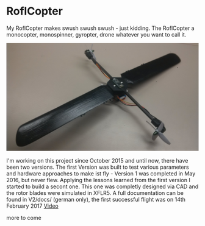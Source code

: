 # RoflCopter
My RoflCopter makes swush swush swush - just kidding. The RoflCopter a monocopter, monospinner, gyropter, drone whatever you want to call it. 

![roflCopter](https://github.com/fr3dn3t/RoflCopter/blob/master/V2/images/RoflCopterWithoutFlaps.jpg)

I'm working on this project since October 2015 and until now, there have been two versions. The first Version was built to test various parameters and hardware approaches to make ist fly - Version 1 was completed in May 2016, but never flew.
Applying the lessons learned from the first version I started to build a secont one. This one was completly designed via CAD and the rotor blades were simulated in XFLR5. A full documentation can be found in V2/docs/ (german only), the first successful flight was on 14th February 2017 [Video](https://github.com/fr3dn3t/RoflCopter/blob/master/V2/videos/RoflCopter%20-%20FirstFlight14022017.mp4)

more to come


